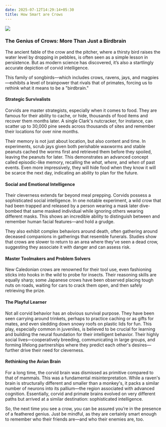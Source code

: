 ```yaml
---
date: 2025-07-12T14:29:14+05:30
title: How Smart are Crows
---
```


![](/images/Pasted%20image%2020250819224504.png)

### The Genius of Crows: More Than Just a Birdbrain

The ancient fable of the crow and the pitcher, where a thirsty bird raises the water level by dropping in pebbles, is often seen as a simple lesson in persistence. But as modern science has discovered, it’s also a startlingly accurate depiction of corvid intelligence.

This family of songbirds—which includes crows, ravens, jays, and magpies—exhibits a level of brainpower that rivals that of primates, forcing us to rethink what it means to be a "birdbrain."

#### Strategic Survivalists

Corvids are master strategists, especially when it comes to food. They are famous for their ability to cache, or hide, thousands of food items and recover them months later. A single Clark's nutcracker, for instance, can scatter up to 30,000 pine seeds across thousands of sites and remember their locations for over nine months.

Their memory is not just about location, but also content and time. In experiments, scrub jays given both perishable waxworms and stable peanuts cached the worms first and retrieved them before they spoiled, leaving the peanuts for later. This demonstrates an advanced concept called episodic-like memory, recalling the *what*, *where*, and *when* of past events. Even more impressively, they will hide food when they know it will be scarce the next day, indicating an ability to plan for the future.

#### Social and Emotional Intelligence

Their cleverness extends far beyond meal prepping. Corvids possess a sophisticated social intelligence. In one notable experiment, a wild crow that had been trapped and released by a person wearing a mask later dive-bombed that same masked individual while ignoring others wearing different masks. This shows an incredible ability to distinguish between and remember human facial features—and hold a grudge.

They also exhibit complex behaviors around death, often gathering around deceased companions in gatherings that resemble funerals. Studies show that crows are slower to return to an area where they’ve seen a dead crow, suggesting they associate it with danger and can assess risk.

#### Master Toolmakers and Problem Solvers

New Caledonian crows are renowned for their tool use, even fashioning sticks into hooks in the wild to probe for insects. Their reasoning skills are equally sharp; some Japanese crows have been observed placing tough nuts on roads, waiting for cars to crack them open, and then safely retrieving the prize.

#### The Playful Learner

Not all corvid behavior has an obvious survival purpose. They have been seen carrying around trinkets, perhaps to practice caching or as gifts for mates, and even sledding down snowy roofs on plastic lids for fun. This play, especially common in juveniles, is believed to be crucial for learning and building the neural foundation for their intelligent behavior. Their highly social lives—cooperatively breeding, communicating in large groups, and forming lifelong partnerships where they predict each other's desires—further drive their need for cleverness.

#### Rethinking the Avian Brain

For a long time, the corvid brain was dismissed as primitive compared to that of mammals. This was a fundamental misinterpretation. While a raven's brain is structurally different and smaller than a monkey's, it packs a similar number of neurons into its pallium—the region associated with advanced cognition. Essentially, corvid and primate brains evolved on very different paths but arrived at a similar destination: sophisticated intelligence.

So, the next time you see a crow, you can be assured you’re in the presence of a feathered genius. Just be mindful, as they are certainly smart enough to remember who their friends are—and who their enemies are, too.